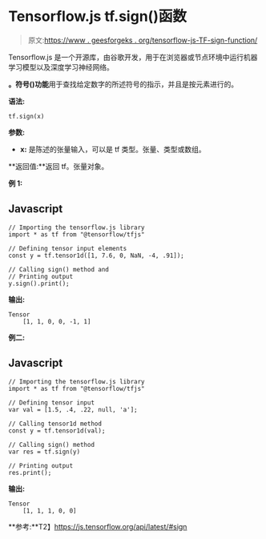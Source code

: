# Tensorflow.js tf.sign()函数

> 原文:[https://www . geesforgeks . org/tensorflow-js-TF-sign-function/](https://www.geeksforgeeks.org/tensorflow-js-tf-sign-function/)

Tensorflow.js 是一个开源库，由谷歌开发，用于在浏览器或节点环境中运行机器学习模型以及深度学习神经网络。

**。符号()功能**用于查找给定数字的所述符号的指示，并且是按元素进行的。

**语法:**

```
tf.sign(x)
```

**参数:**

*   **x:** 是陈述的张量输入，可以是 tf 类型。张量、类型或数组。

**返回值:**返回 tf。张量对象。

**例 1:**

## Javascript

```
// Importing the tensorflow.js library
import * as tf from "@tensorflow/tfjs"

// Defining tensor input elements
const y = tf.tensor1d([1, 7.6, 0, NaN, -4, .91]);

// Calling sign() method and
// Printing output
y.sign().print();
```

**输出:**

```
Tensor
    [1, 1, 0, 0, -1, 1]
```

**例二:**

## Javascript

```
// Importing the tensorflow.js library 
import * as tf from "@tensorflow/tfjs"

// Defining tensor input
var val = [1.5, .4, .22, null, 'a'];

// Calling tensor1d method
const y = tf.tensor1d(val);

// Calling sign() method
var res = tf.sign(y)

// Printing output
res.print();
```

**输出:**

```
Tensor
    [1, 1, 1, 0, 0]
```

**参考:**T2】https://js.tensorflow.org/api/latest/#sign